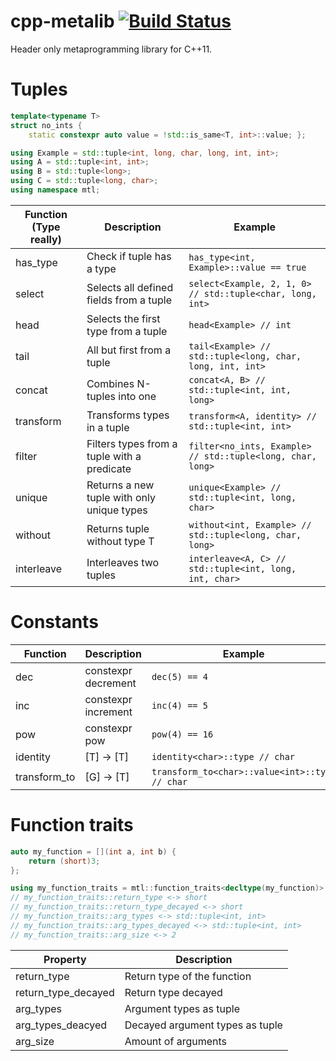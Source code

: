 cpp-metalib [![Build Status](https://travis-ci.org/baabelfish/cpp-metalib.svg?branch=master)](https://travis-ci.org/baabelfish/cpp-metalib)
===========

Header only metaprogramming library for C++11.

# Tuples

```c++
template<typename T>
struct no_ints {
    static constexpr auto value = !std::is_same<T, int>::value; };

using Example = std::tuple<int, long, char, long, int, int>;
using A = std::tuple<int, int>;
using B = std::tuple<long>;
using C = std::tuple<long, char>;
using namespace mtl;
```

| Function (Type really)  | Description                                 | Example |
|------------|---------------------------------------------|---------|
| has\_type  | Check if tuple has a type                   | ``has_type<int, Example>::value == true`` |
| select     | Selects all defined fields from a tuple     | ``select<Example, 2, 1, 0> // std::tuple<char, long, int>`` |
| head       | Selects the first type from a tuple         | ``head<Example> // int`` |
| tail       | All but first from a tuple                  | ``tail<Example> // std::tuple<long, char, long, int, int>`` |
| concat     | Combines N-tuples into one                  | ``concat<A, B> // std::tuple<int, int, long>`` |
| transform  | Transforms types in a tuple                 | ``transform<A, identity> // std::tuple<int, int>`` |
| filter     | Filters types from a tuple with a predicate | ``filter<no_ints, Example> // std::tuple<long, char, long>`` |
| unique     | Returns a new tuple with only unique types  | ``unique<Example> // std::tuple<int, long, char>`` |
| without    | Returns tuple without type T                | ``without<int, Example> // std::tuple<long, char, long>`` |
| interleave | Interleaves two tuples                      | ``interleave<A, C> // std::tuple<int, long, int, char>`` |


# Constants
| Function      | Description                                 | Example |
|---------------|---------------------------------------------|---------|
| dec           | constexpr decrement                         | ``dec(5) == 4`` |
| inc           | constexpr increment                         | ``inc(4) == 5`` |
| pow           | constexpr pow                               | ``pow(4) == 16`` |
| identity      | [T] -> [T]                                  | ``identity<char>::type // char`` |
| transform\_to | [G] -> [T]                                  | ``transform_to<char>::value<int>::type // char`` |


# Function traits

```c++
auto my_function = [](int a, int b) {
    return (short)3;
};

using my_function_traits = mtl::function_traits<decltype(my_function)>;
// my_function_traits::return_type <-> short
// my_function_traits::return_type_decayed <-> short
// my_function_traits::arg_types <-> std::tuple<int, int>
// my_function_traits::arg_types_decayed <-> std::tuple<int, int>
// my_function_traits::arg_size <-> 2

```

| Property              | Description                     |
|-----------------------|---------------------------------|
| return\_type          | Return type of the function     |
| return\_type\_decayed | Return type decayed             |
| arg\_types            | Argument types as tuple         |
| arg\_types\_deacyed   | Decayed argument types as tuple |
| arg\_size             | Amount of arguments             |

